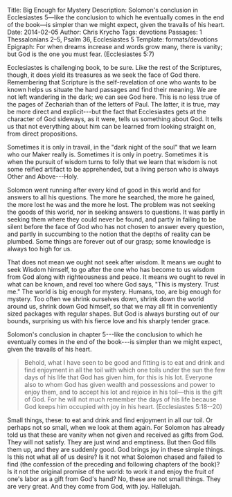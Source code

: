 Title: Big Enough for Mystery
Description: Solomon's conclusion in Ecclesiastes 5—like the conclusion to which he eventually comes in the end of the book—is simpler than we might expect, given the travails of his heart.
Date: 2014-02-05
Author: Chris Krycho
Tags: devotions
Passages: 1 Thessalonians 2–5, Psalm 36, Ecclesiastes 5
Template: formats/devotions
Epigraph: For when dreams increase and words grow many, there is vanity; but God is the one you must fear. (Ecclesiastes 5:7)

Ecclesiastes is challenging book, to be sure. Like the rest of the Scriptures, though, it does yield its treasures as we seek the face of God there. Remembering that Scripture is the self-revelation of one who wants to be known helps us situate the hard passages and find their meaning. We are not left wandering in the dark; we can see God here. This is no less true of the pages of Zechariah than of the letters of Paul. The latter, it is true, may be more direct and explicit---but the fact that Ecclesiastes gets at the character of God sideways, as it were, tells us something about God. It tells us that not everything about him can be learned from looking straight on, from direct propositions.

Sometimes it is only in travail, in the "dark night of the soul" that we learn who our Maker really is. Sometimes it is only in poetry. Sometimes it is when the pursuit of wisdom turns to folly that we learn that wisdom is not some reified artifact to be apprehended, but a living person who is always Other and Above---Holy.

Solomon went running after every kind of good in this world and for answers to all his questions. The more he searched, the more he gained, the more lost he was and the more he lost. The problem was not seeking the goods of this world, nor in seeking answers to questions. It was partly in seeking them where they could never be found, and partly in failing to be silent before the face of God who has not chosen to answer every question, and partly in succumbing to the notion that the depths of reality can be plumbed. Some things are forever out of our grasp; some knowledge is always too high for us.

That does not mean we ought not seek after wisdom. It means we ought to seek Wisdom himself, to go after the one who has become to us wisdom from God along with righteousness and peace. It means we ought to revel in what can be known, and revel too where God says, "This is mystery. Trust me." The world is big enough for mystery. Humans, too, are big enough for mystery. Too often we shrink ourselves down, shrink down the world around us, shrink down God himself, so that we may all fit in conveniently sized packages with regular shapes. But God is always bursting out of our bounds, surprising us with his fierce love and his sharply tender grace.

Solomon's conclusion in chapter 5---like the conclusion to which he eventually comes in the end of the book---is simpler than we might expect, given the travails of his heart.

> Behold, what I have seen to be good and fitting is to eat and drink and find enjoyment in all the toil with which one toils under the sun the few days of his life that God has given him, for this is his lot. Everyone also to whom God has given wealth and possessions and power to enjoy them, and to accept his lot and rejoice in his toil—this is the gift of God. For he will not much remember the days of his life because God keeps him occupied with joy in his heart. (Ecclesiastes 5:18--20)

Small things, these: to eat and drink and find enjoyment in all our toil. Or perhaps not so small, when we look at them again. For Solomon has already told us that these are vanity when not given and received as gifts from God. They will not satisfy. They are just wind and emptiness. But then God fills them up, and they are suddenly good. God brings joy in these simple things. Is this not what all of us desire? Is it not what Solomon chased and failed to find (the confession of the preceding and following chapters of the book)? Is it not the original promise of the world: to work it and enjoy the fruit of one's labor as a gift from God's hand? No, these are not small things. They are very great. And they come from God, with joy. Hallelujah.